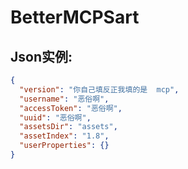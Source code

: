 # BetterMCPSart

## Json实例:

```json
{
  "version": "你自己填反正我填的是  mcp",
  "username": "恶俗啊",
  "accessToken": "恶俗啊",
  "uuid": "恶俗啊",
  "assetsDir": "assets",
  "assetIndex": "1.8",
  "userProperties": {}
}
```
 

